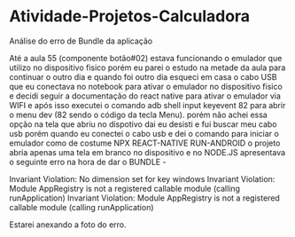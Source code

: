 # Atividade-Projetos-Calculadora
Análise do erro de Bundle da aplicação

Até a aula 55 (componente botão#02) estava funcionando o emulador que utilizo no dispositivo fisico porém eu parei o estudo na metade da aula para continuar o outro dia
e quando foi outro dia esqueci em casa o cabo USB que eu conectava no notebook para ativar o emulador no dispositivo fisico e decidi seguir a documentação do react native para ativar o emulador via WIFI e após isso executei o comando adb shell input keyevent 82 para abrir o menu dev (82 sendo o código da tecla Menu). porém não achei essa opção na tela que abriu no dispotivo dai eu desisti e fui buscar meu cabo usb porém quando eu conectei o cabo usb e dei o comando para iniciar o emulador como de costume NPX REACT-NATIVE RUN-ANDROID o projeto abria apenas uma tela em branco no dispositivo e no NODE.JS apresentava o seguinte erro na hora de dar o BUNDLE -   


Invariant Violation: No dimension set for key windows 
Invariant Violation: Module AppRegistry is not a registered callable module (calling runApplication)
Invariant Violation: Module AppRegistry is not a registered callable module (calling runApplication)

Estarei anexando a foto do erro.

